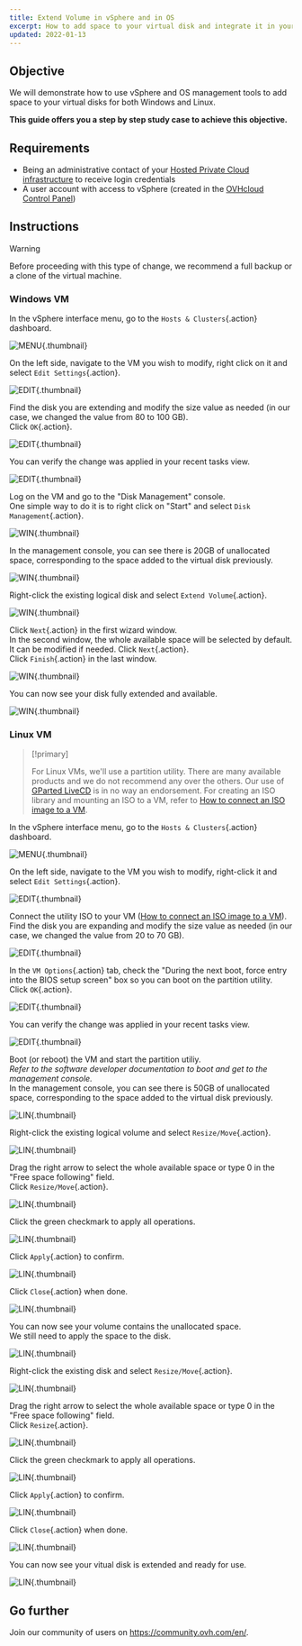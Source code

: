 ```yaml
---
title: Extend Volume in vSphere and in OS
excerpt: How to add space to your virtual disk and integrate it in your VM
updated: 2022-01-13
---
```


## Objective

We will demonstrate how to use vSphere and OS management tools to add space to your virtual disks for both Windows and Linux.

**This guide offers you a step by step study case to achieve this objective.**

## Requirements

- Being an administrative contact of your [Hosted Private Cloud infrastructure](https://www.ovhcloud.com/asia/enterprise/products/hosted-private-cloud/) to receive login credentials
- A user account with access to vSphere (created in the [OVHcloud Control Panel](https://ca.ovh.com/auth/?action=gotomanager&from=https://www.ovh.com/asia/&ovhSubsidiary=asia))

## Instructions

> [!warning]
>
> Before proceeding with this type of change, we recommend a full backup or a clone of the virtual machine.
>

### Windows VM

In the vSphere interface menu, go to the `Hosts & Clusters`{.action} dashboard.

![MENU](images_en01dash.png){.thumbnail}

On the left side, navigate to the VM you wish to modify, right click on it and select `Edit Settings`{.action}.

![EDIT](en02vm.png){.thumbnail}

Find the disk you are extending and modify the size value as needed (in our case, we changed the value from 80 to 100 GB).<br>
Click `OK`{.action}.

![EDIT](en03hdd.png){.thumbnail}

You can verify the change was applied in your recent tasks view.

![EDIT](en04task.png){.thumbnail}

Log on the VM and go to the "Disk Management" console.<br>
One simple way to do it is to right click on "Start" and select `Disk Management`{.action}.

![WIN](en05start.png){.thumbnail}

In the management console, you can see there is 20GB of unallocated space, corresponding to the space added to the virtual disk previously.

![WIN](en06unallocated.png){.thumbnail}

Right-click the existing logical disk and select `Extend Volume`{.action}.

![WIN](en07extend.png){.thumbnail}

Click `Next`{.action} in the first wizard window.<br>
In the second window, the whole available space will be selected by default. It can be modified if needed. Click `Next`{.action}.<br>
Click `Finish`{.action} in the last window.

![WIN](en08wiz.png){.thumbnail}

You can now see your disk fully extended and available.

![WIN](en09done.png){.thumbnail}

### Linux VM

> [!primary]
>
> For Linux VMs, we'll use a partition utility. There are many available products and we do not recommend any over the others. Our use of [GParted LiveCD](http://gparted.sourceforge.net/livecd.php) is in no way an endorsement.
> For creating an ISO library and mounting an ISO to a VM, refer to [How to connect an ISO image to a VM](how_to_connect_an_iso_image_to_a_vm1.).

In the vSphere interface menu, go to the `Hosts & Clusters`{.action} dashboard.

![MENU](images_en01dash.png){.thumbnail}

On the left side, navigate to the VM you wish to modify, right-click it and select `Edit Settings`{.action}.

![EDIT](en10vm.png){.thumbnail}

Connect the utility ISO to your VM ([How to connect an ISO image to a VM](how_to_connect_an_iso_image_to_a_vm1.)).<br> 
Find the disk you are expanding and modify the size value as needed (in our case, we changed the value from 20 to 70 GB).<br>

![EDIT](en11hdd.png){.thumbnail}

In the `VM Options`{.action} tab, check the "During the next boot, force entry into the BIOS setup screen" box so you can boot on the partition utility.<br>
Click `OK`{.action}.

![EDIT](en12bios.png){.thumbnail}

You can verify the change was applied in your recent tasks view.

![EDIT](en13task.png){.thumbnail}

Boot (or reboot) the VM and start the partition utiliy.<br>
*Refer to the software developer documentation to boot and get to the management console.*<br>
In the management console, you can see there is 50GB of unallocated space, corresponding to the space added to the virtual disk previously.

![LIN](en14unallocated.png){.thumbnail}

Right-click the existing logical volume and select `Resize/Move`{.action}.

![LIN](en15extend.png){.thumbnail}

Drag the right arrow to select the whole available space or type 0 in the "Free space following" field.<br>
Click `Resize/Move`{.action}.

![LIN](en16wiz.png){.thumbnail}

Click the green checkmark to apply all operations.

![LIN](en17apply.png){.thumbnail}

Click `Apply`{.action} to confirm.

![LIN](en18confirm.png){.thumbnail}

Click `Close`{.action} when done.

![LIN](en19close.png){.thumbnail}

You can now see your volume contains the unallocated space.<br>
We still need to apply the space to the disk.

![LIN](en20disk.png){.thumbnail}

Right-click the existing disk and select `Resize/Move`{.action}.

![LIN](en21extend.png){.thumbnail}

Drag the right arrow to select the whole available space or type 0 in the "Free space following" field.<br>
Click `Resize`{.action}.

![LIN](en22wiz.png){.thumbnail}

Click the green checkmark to apply all operations.

![LIN](en23apply.png){.thumbnail}

Click `Apply`{.action} to confirm.

![LIN](en18confirm.png){.thumbnail}

Click `Close`{.action} when done.

![LIN](en19close.png){.thumbnail}

You can now see your vitual disk is extended and ready for use.<br>

![LIN](en24done.png){.thumbnail}

## Go further

Join our community of users on <https://community.ovh.com/en/>.
